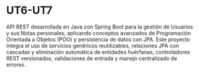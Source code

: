 # UT6-UT7

API REST desarrollada en Java con Spring Boot para la gestión de Usuarios y sus Notas personales, aplicando conceptos avanzados de Programación Orientada a Objetos (POO) y persistencia de datos con JPA.
Este proyecto integra el uso de servicios genéricos reutilizables, relaciones JPA con cascadas y eliminación automática de entidades huérfanas, controladores REST versionados, validaciones de entrada y manejo centralizado de errores.
